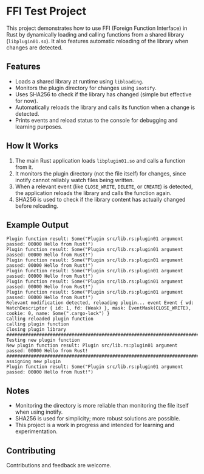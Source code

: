 # FFI Test Project

This project demonstrates how to use FFI (Foreign Function Interface) in Rust by dynamically loading and calling functions from a shared library (`libplugin01.so`). It also features automatic reloading of the library when changes are detected.

## Features

- Loads a shared library at runtime using `libloading`.
- Monitors the plugin directory for changes using `inotify`.
- Uses SHA256 to check if the library has changed (simple but effective for now).
- Automatically reloads the library and calls its function when a change is detected.
- Prints events and reload status to the console for debugging and learning purposes.

## How It Works

1. The main Rust application loads `libplugin01.so` and calls a function from it.
2. It monitors the plugin directory (not the file itself) for changes, since inotify cannot reliably watch files being written.
3. When a relevant event (like `CLOSE_WRITE`, `DELETE`, or `CREATE`) is detected, the application reloads the library and calls the function again.
4. SHA256 is used to check if the library content has actually changed before reloading.

## Example Output

```text
Plugin function result: Some("Plugin src/lib.rs:plugin01 argument passed: 00000 Hello from Rust!")
Plugin function result: Some("Plugin src/lib.rs:plugin01 argument passed: 00000 Hello from Rust!")
Plugin function result: Some("Plugin src/lib.rs:plugin01 argument passed: 00000 Hello from Rust!")
Plugin function result: Some("Plugin src/lib.rs:plugin01 argument passed: 00000 Hello from Rust!")
Plugin function result: Some("Plugin src/lib.rs:plugin01 argument passed: 00000 Hello from Rust!")
Plugin function result: Some("Plugin src/lib.rs:plugin01 argument passed: 00000 Hello from Rust!")
Relevant modification detected, reloading plugin... event Event { wd: WatchDescriptor { id: 1, fd: (Weak) }, mask: EventMask(CLOSE_WRITE), cookie: 0, name: Some(".cargo-lock") }
Calling reloaded plugin function
calling plugin function
Closing plugin library
####################################################################################################
Testing new plugin function
New plugin function result: Plugin src/lib.rs:plugin01 argument passed: 00000 Hello from Rust!
####################################################################################################
assigning new plugin
Plugin function result: Some("Plugin src/lib.rs:plugin01 argument passed: 00000 Hello from Rust!")
```

## Notes

- Monitoring the directory is more reliable than monitoring the file itself when using inotify.
- SHA256 is used for simplicity; more robust solutions are possible.
- This project is a work in progress and intended for learning and experimentation.

## Contributing

Contributions and feedback are welcome.

